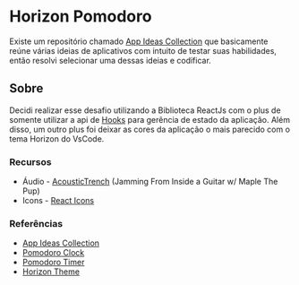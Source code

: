 # Horizon Pomodoro
Existe um repositório chamado [App Ideas Collection](https://github.com/florinpop17/app-ideas) que basicamente reúne várias ideias de aplicativos com intuito de testar suas habilidades, então resolvi selecionar uma dessas ideias e codificar.

## Sobre
Decidi realizar esse desafio utilizando a Biblioteca ReactJs com o plus de somente utilizar a api de [Hooks](https://pt-br.reactjs.org/docs/hooks-reference.html) para gerência de estado da aplicação. Além disso, um outro plus foi deixar as cores da aplicação o mais parecido com o tema Horizon do VsCode. 

### Recursos
* Áudio - [AcousticTrench](https://www.youtube.com/watch?v=dvOjGkfea_w) (Jamming From Inside a Guitar w/ Maple The Pup)
* Icons - [React Icons](https://react-icons.github.io/react-icons/#/)

### Referências
* [App Ideas Collection](https://github.com/florinpop17/app-ideas)
* [Pomodoro Clock](https://github.com/florinpop17/app-ideas/blob/master/Projects/1-Beginner/Pomodoro-Clock.md)
* [Pomodoro Timer](https://github.com/sheriallis/pomodoro-timer)
* [Horizon Theme](https://marketplace.visualstudio.com/items?itemName=jolaleye.horizon-theme-vscode)
